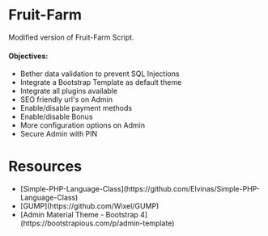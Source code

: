 # Fruit-Farm
Modified version of Fruit-Farm Script.

#### Objectives:
<ul>
    <li>Bether data validation to prevent SQL Injections</li>
    <li>Integrate a Bootstrap Template as default theme</li>
    <li>Integrate all plugins available</li>
    <li>SEO friendly url's on Admin</li>
    <li>Enable/disable payment methods</li>
    <li>Enable/disable Bonus</li>
    <li>More configuration options on Admin</li>
    <li>Secure Admin with PIN</li>
</ul>

# Resources
<ul>
    <li>[Simple-PHP-Language-Class](https://github.com/Elvinas/Simple-PHP-Language-Class)</li>
    <li>[GUMP](https://github.com/Wixel/GUMP)</li>
    <li>[Admin Material Theme - Bootstrap 4](https://bootstrapious.com/p/admin-template)</li>
</ul>